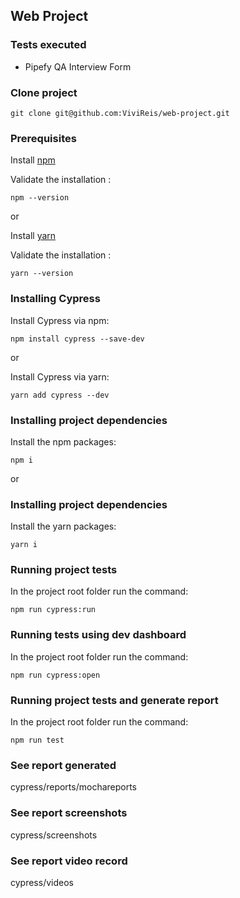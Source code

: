 ## Web Project ##

### Tests executed ###
- Pipefy QA Interview Form

### Clone project ###
```shel
git clone git@github.com:ViviReis/web-project.git
```

### Prerequisites ###
Install [npm](https://www.npmjs.com/)

Validate the installation :
```shell
npm --version
```
or

Install [yarn](https://classic.yarnpkg.com/en/docs/install#mac-stable)

Validate the installation :
```shell
yarn --version
```

### Installing Cypress ###
Install Cypress via npm:
```shell
npm install cypress --save-dev
```
or 

Install Cypress via yarn:
```shell
yarn add cypress --dev
```

### Installing project dependencies ###
Install the npm packages:
```shell
npm i
```
or

### Installing project dependencies ###
Install the yarn packages:
```shell
yarn i
```

### Running project tests ###
In the project root folder run the command:
```shell
npm run cypress:run
```

### Running tests using dev dashboard ###
In the project root folder run the command:
```shell
npm run cypress:open
```

### Running project tests and generate report ###
In the project root folder run the command:
```shell
npm run test
```

### See report generated ###
cypress/reports/mochareports

### See report screenshots ###
cypress/screenshots

### See report video record ###
cypress/videos
